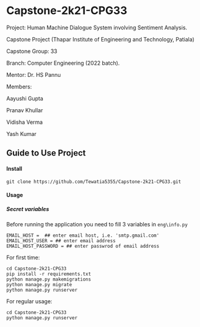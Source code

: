 # Capstone-2k21-CPG33

Project: Human Machine Dialogue System involving Sentiment Analysis. 

Capstone Project (Thapar Institute of Engineering and Technology, Patiala) 

Capstone Group: 33

Branch: Computer Engineering (2022 batch).




Mentor: Dr. HS Pannu

Members:

Aayushi Gupta

Pranav Khullar

Vidisha Verma

Yash Kumar


## Guide to Use Project
#### Install

```
git clone https://github.com/Tewatia5355/Capstone-2k21-CPG33.git
```


#### Usage

##### Secret variables

Before running the application you need to fill 3 variables in ```eng\info.py``` 
```
EMAIL_HOST =  ## enter email host, i.e. 'smtp.gmail.com'
EMAIL_HOST_USER = ## enter email address
EMAIL_HOST_PASSWORD = ## enter passwrod of email address
```


For first time:
```
cd Capstone-2k21-CPG33
pip install -r requirements.txt 
python manage.py makemigrations 
python manage.py migrate
python manage.py runserver
```

For regular usage:
```
cd Capstone-2k21-CPG33
python manage.py runserver
```

